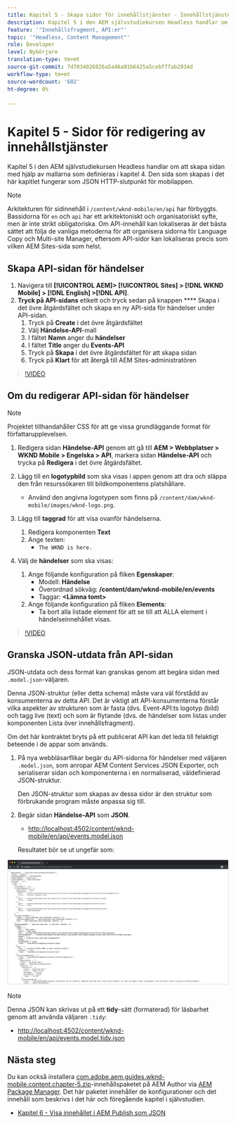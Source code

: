 ```yaml
---
title: Kapitel 5 - Skapa sidor för innehållstjänster - Innehållstjänster
description: Kapitel 5 i den AEM självstudiekursen Headless handlar om att skapa sidor från mallarna som definieras i kapitel 4. Dessa sidor fungerar som JSON HTTP-slutpunkter.
feature: '"Innehållsfragment, API:er"'
topic: '"Headless, Content Management"'
role: Developer
level: Nybörjare
translation-type: tm+mt
source-git-commit: 7d7034026826a5a46a91b6425a5cebfffab2934d
workflow-type: tm+mt
source-wordcount: '602'
ht-degree: 0%

---
```



# Kapitel 5 - Sidor för redigering av innehållstjänster

Kapitel 5 i den AEM självstudiekursen Headless handlar om att skapa sidan med hjälp av mallarna som definieras i kapitel 4. Den sida som skapas i det här kapitlet fungerar som JSON HTTP-slutpunkt för mobilappen.

>[!NOTE]
>
> Arkitekturen för sidinnehåll i `/content/wknd-mobile/en/api` har förbyggts. Bassidorna för `en` och `api` har ett arkitektoniskt och organisatoriskt syfte, men är inte strikt obligatoriska. Om API-innehåll kan lokaliseras är det bästa sättet att följa de vanliga metoderna för att organisera sidorna för Language Copy och Multi-site Manager, eftersom API-sidor kan lokaliseras precis som vilken AEM Sites-sida som helst.

## Skapa API-sidan för händelser

1. Navigera till **[!UICONTROL AEM]> [!UICONTROL Sites] > [!DNL WKND Mobile] > [!DNL English] >[!DNL API]**.
1. **Tryck på API-sidans** etikett och tryck sedan på knappen  **** Skapa i det övre åtgärdsfältet och skapa en ny API-sida för händelser under API-sidan.
   1. Tryck på **Create** i det övre åtgärdsfältet
   1. Välj **Händelse-API**-mall
   1. I fältet **Namn** anger du **händelser**
   1. I fältet **Title** anger du **Events-API**
   1. Tryck på **Skapa** i det övre åtgärdsfältet för att skapa sidan
   1. Tryck på **Klart** för att återgå till AEM Sites-administratören

>[!VIDEO](https://video.tv.adobe.com/v/28340/?quality=12&learn=on)

## Om du redigerar API-sidan för händelser

>[!NOTE]
>
> Projektet tillhandahåller CSS för att ge vissa grundläggande format för författarupplevelsen.

1. Redigera sidan **Händelse-API** genom att gå till **AEM > Webbplatser > WKND Mobile > Engelska > API**, markera sidan **Händelse-API** och trycka på **Redigera** i det övre åtgärdsfältet.
1. Lägg till en **logotypbild** som ska visas i appen genom att dra och släppa den från resurssökaren till bildkomponentens platshållare.
   * Använd den angivna logotypen som finns på `/content/dam/wknd-mobile/images/wknd-logo.png`.

1. Lägg till **taggrad** för att visa ovanför händelserna.
   1. Redigera komponenten **Text**
   1. Ange texten:
      * `The WKND is here.`

1. Välj de **händelser** som ska visas:
   1. Ange följande konfiguration på fliken **Egenskaper**:
      * Modell: **Händelse**
      * Överordnad sökväg: **/content/dam/wknd-mobile/en/events**
      * Taggar: **&lt;Lämna tomt>**
   1. Ange följande konfiguration på fliken **Elements**:
      * Ta bort alla listade element för att se till att ALLA element i händelseinnehållet visas.

>[!VIDEO](https://video.tv.adobe.com/v/28339/?quality=12&learn=on)

## Granska JSON-utdata från API-sidan

JSON-utdata och dess format kan granskas genom att begära sidan med `.model.json`-väljaren.

Denna JSON-struktur (eller detta schema) måste vara väl förstådd av konsumenterna av detta API. Det är viktigt att API-konsumenterna förstår vilka aspekter av strukturen som är fasta (dvs. Event-API:ts logotyp (bild) och tagg live (text) och som är flytande (dvs. de händelser som listas under komponenten Lista över innehållsfragment).

Om det här kontraktet bryts på ett publicerat API kan det leda till felaktigt beteende i de appar som används.

1. På nya webbläsarflikar begär du API-sidorna för händelser med väljaren `.model.json`, som anropar AEM Content Services JSON Exporter, och serialiserar sidan och komponenterna i en normaliserad, väldefinierad JSON-struktur.

   Den JSON-struktur som skapas av dessa sidor är den struktur som förbrukande program måste anpassa sig till.

1. Begär sidan **Händelse-API** som **JSON**.

   * [http://localhost:4502/content/wknd-mobile/en/api/events.model.json](http://localhost:4502/content/wknd-mobile/en/api/events.model.tidy.json)

   Resultatet bör se ut ungefär som:

![AEM Content Services JSON-utdata](assets/chapter-5/json-output.png)

>[!NOTE]
>
> Denna JSON kan skrivas ut på ett **tidy**-sätt (formaterad) för läsbarhet genom att använda väljaren `.tidy`:
> * [http://localhost:4502/content/wknd-mobile/en/api/events.model.tidy.json](http://localhost:4502/content/wknd-mobile/en/api/events.model.tidy.json)


## Nästa steg

Du kan också installera [com.adobe.aem.guides.wknd-mobile.content.chapter-5.zip](https://github.com/adobe/aem-guides-wknd-mobile/releases/latest)-innehållspaketet på AEM Author via [AEM Package Manager](http://localhost:4502/crx/packmgr/index.jsp). Det här paketet innehåller de konfigurationer och det innehåll som beskrivs i det här och föregående kapitel i självstudien.

* [Kapitel 6 - Visa innehållet i AEM Publish som JSON](./chapter-6.md)
